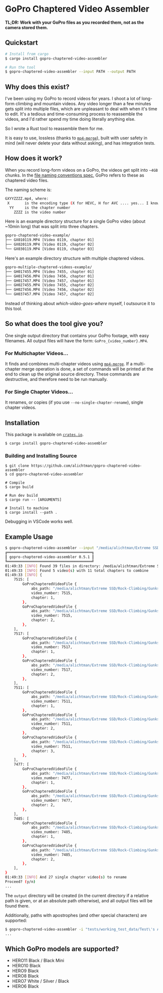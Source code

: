 # GoPro Chaptered Video Assembler

**TL;DR: Work with your GoPro files as you recorded them, not as the camera stored them.**

## Quickstart

```bash
# Install from cargo
$ cargo install gopro-chaptered-video-assembler

# Run the tool
$ gopro-chaptered-video-assembler --input PATH --output PATH
```

## Why does this exist?

I've been using my GoPro to record videos for years. I shoot a lot of long-form climbing and mountain videos. Any video longer than a few minutes gets split into multiple files, which are unpleasant to deal with when it's time to edit. It's a tedious and time-consuming process to reassemble the videos, and I'd rather spend my time doing literally anything else.

So I wrote a Rust tool to reassemble them for me. 

It is easy to use, lossless (thanks to [`mp4-merge`](https://github.com/gyroflow/mp4-merge)), built with user safety in mind (will never delete your data without asking), and has integration tests.

## How does it work?

When you record long-form videos on a GoPro, the videos get split into `~4GB` chunks. In the [file naming conventions spec](https://community.gopro.com/s/article/GoPro-Camera-File-Naming-Convention?language=en_US), GoPro refers to these as chaptered video files.

The naming scheme is:

```bash
GXYYZZZZ.mp4, where:
 X       is the encoding type (X for HEVC, H for AVC .... yes... I know)
  YY     is the chapter number
    ZZZZ is the video number
```

Here is an example directory structure for a single GoPro video (about ~10min long) that was split into three chapters.

```bash
gopro-chaptered-video-example/
├── GX010119.MP4 [Video 0119, chapter 01]
├── GX020119.MP4 [Video 0119, chapter 02]
└── GX030119.MP4 [Video 0119, chapter 03]
```

Here's an example directory structure with multiple chaptered videos.

```bash
gopro-multiple-chaptered-videos-example/
├── GH017455.MP4 [Video 7455, chapter 01]
├── GH017456.MP4 [Video 7456, chapter 01]
├── GH017457.MP4 [Video 7457, chapter 01]
├── GH027455.MP4 [Video 7455, chapter 02]
├── GH027456.MP4 [Video 7456, chapter 02]
└── GH037457.MP4 [Video 7457, chapter 02]
```

Instead of thinking about _which-video-goes-where_ myself, I outsource it to this tool.

## So what does the tool give you?

One single output directory that contains your GoPro footage, with easy filenames. All output files will have the form: `GoPro_{video_number}.MP4`.

### For Multichapter Videos...

It finds and combines multi-chapter videos using [`mp4-merge`](https://github.com/gyroflow/mp4-merge). If a multi-chapter merge operation is done, a set of commands will be printed at the end to clean up the original source directory. These commands are destructive, and therefore need to be run manually.

### For Single Chapter Videos...

It renames, or copies (if you use `--no-single-chapter-rename`), single chapter videos.

## Installation

This package is available on [`crates.io`](https://crates.io/crates/gopro-chaptered-video-assembler).

```bash
$ cargo install gopro-chaptered-video-assembler
```

### Building and Installing Source

```
$ git clone https://github.com/alichtman/gopro-chaptered-video-assembler
$ cd gopro-chaptered-video-assembler

# Compile
$ cargo build

# Run dev build
$ cargo run -- [ARGUMENTS]

# Install to machine
$ cargo install --path .
```

Debugging in VSCode works well.

## Example Usage

```bash
$ gopro-chaptered-video-assembler --input "/media/alichtman/Extreme SSD/Rock-Climbing/Gunks/High Exposure/" --output output
╔═══════════════════════════════════════╗
║ gopro-chaptered-video-assembler 0.5.1 ║
╚═══════════════════════════════════════╝
01:49:33 [INFO] Found 39 files in directory: /media/alichtman/Extreme SSD/Rock-Climbing/Gunks/High Exposure
01:49:33 [INFO] Found 5 video(s) with 11 total chapters to combine
01:49:33 [INFO] {
    7515: [
        GoProChapteredVideoFile {
            abs_path: "/media/alichtman/Extreme SSD/Rock-Climbing/Gunks/High Exposure/GH017515.MP4",
            video_number: 7515,
            chapter: 1,
        },
        GoProChapteredVideoFile {
            abs_path: "/media/alichtman/Extreme SSD/Rock-Climbing/Gunks/High Exposure/GH027515.MP4",
            video_number: 7515,
            chapter: 2,
        },
    ],
    7517: [
        GoProChapteredVideoFile {
            abs_path: "/media/alichtman/Extreme SSD/Rock-Climbing/Gunks/High Exposure/GH017517.MP4",
            video_number: 7517,
            chapter: 1,
        },
        GoProChapteredVideoFile {
            abs_path: "/media/alichtman/Extreme SSD/Rock-Climbing/Gunks/High Exposure/GH027517.MP4",
            video_number: 7517,
            chapter: 2,
        },
    ],
    7511: [
        GoProChapteredVideoFile {
            abs_path: "/media/alichtman/Extreme SSD/Rock-Climbing/Gunks/High Exposure/GH017511.MP4",
            video_number: 7511,
            chapter: 1,
        },
        GoProChapteredVideoFile {
            abs_path: "/media/alichtman/Extreme SSD/Rock-Climbing/Gunks/High Exposure/GH027511.MP4",
            video_number: 7511,
            chapter: 2,
        },
        GoProChapteredVideoFile {
            abs_path: "/media/alichtman/Extreme SSD/Rock-Climbing/Gunks/High Exposure/GH037511.MP4",
            video_number: 7511,
            chapter: 3,
        },
    ],
    7477: [
        GoProChapteredVideoFile {
            abs_path: "/media/alichtman/Extreme SSD/Rock-Climbing/Gunks/High Exposure/GH017477.MP4",
            video_number: 7477,
            chapter: 1,
        },
        GoProChapteredVideoFile {
            abs_path: "/media/alichtman/Extreme SSD/Rock-Climbing/Gunks/High Exposure/GH027477.MP4",
            video_number: 7477,
            chapter: 2,
        },
    ],
    7485: [
        GoProChapteredVideoFile {
            abs_path: "/media/alichtman/Extreme SSD/Rock-Climbing/Gunks/High Exposure/GH017485.MP4",
            video_number: 7485,
            chapter: 1,
        },
        GoProChapteredVideoFile {
            abs_path: "/media/alichtman/Extreme SSD/Rock-Climbing/Gunks/High Exposure/GH027485.MP4",
            video_number: 7485,
            chapter: 2,
        },
    ],
}
01:49:33 [INFO] And 27 single chapter video(s) to rename
Proceed? (y/n)
...
```

The `output` directory will be created (in the current directory if a relative path is given, or at an absolute path otherwise), and all output files will be found there.

Additionally, paths with apostrophes (and other special characters) are supported:

```bash
$ gopro-chaptered-video-assembler -i "tests/working_test_data/Test\'s Apostrophe"  -o tests/output
...
```

## Which GoPro models are supported?

- HERO11 Black / Black Mini
- HERO10 Black
- HERO9 Black
- HERO8 Black
- HERO7 White / Silver / Black
- HERO6 Black

